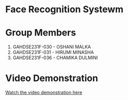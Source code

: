 
# Face Recognition Systewm

# Group Members

1. GAHDSE231F-030 - OSHANI MALKA
2. GAHDSE231F-031 - HIRUMI MINASHA
3. GAHDSE231F-036 - CHAMIKA DULMINI

# Video Demonstration

[Watch the video demonstration here](https://youtu.be/qWmVQNeUMnc?si=7rxi-i6QehX785Bv)
